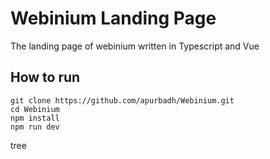 # Webinium Landing Page 
The landing page of webinium written in Typescript and Vue

## How to run

```
git clone https://github.com/apurbadh/Webinium.git
cd Webinium
npm install
npm run dev
```
tree
